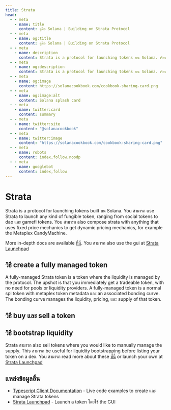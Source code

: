 ```yaml
---
title: Strata
head:
  - - meta
    - name: title
      content: คู่มือ Solana | Building on Strata Protocol
  - - meta
    - name: og:title
      content: คู่มือ Solana | Building on Strata Protocol
  - - meta
    - name: description
      content: Strata is a protocol for launching tokens บน Solana. เรียนรู้วิธี use และ build on top of Strata.
  - - meta
    - name: og:description
      content: Strata is a protocol for launching tokens บน Solana. เรียนรู้วิธี use และ build on top of Strata.
  - - meta
    - name: og:image
      content: https://solanacookbook.com/cookbook-sharing-card.png
  - - meta
    - name: og:image:alt
      content: Solana splash card
  - - meta
    - name: twitter:card
      content: summary
  - - meta
    - name: twitter:site
      content: "@solanacookbook"
  - - meta
    - name: twitter:image
      content: "https://solanacookbook.com/cookbook-sharing-card.png"
  - - meta
    - name: robots
      content: index,follow,noodp
  - - meta
    - name: googlebot
      content: index,follow
---
```


# Strata

Strata is a protocol for launching tokens built บน Solana. 
You สามารถ use Strata to launch any kind of fungible token, ranging from social tokens to dao และ gamefi tokens.
You สามารถ also compose strata with anything that uses fixed price mechanics to get dynamic pricing mechanics, for example the Metaplex CandyMachine.

More in-depth docs are available [ที่นี่](docs.strataprotocol.com). You สามารถ also use the gui at [Strata Launchpad](app.strataprotocol.com)

## วิธี create a fully managed token

A fully-managed Strata token is a token where the liquidity is managed by the protocol. The upshot is that you immediately get a tradeable
token, with no need for pools or liquidity providers. A fully-managed token is a normal spl token with metaplex token metadata และ an associated bonding curve.
The bonding curve manages the liquidity, pricing, และ supply of that token.

<SolanaCodeGroup>
  <SolanaCodeGroupItem title="TS" active>

  <template v-slot:default>

@[code](@/code/strata/fully-managed/create-token.en.ts)

  </template>

  <template v-slot:preview>

@[code](@/code/strata/fully-managed/create-token.preview.en.ts)

  </template>

  </SolanaCodeGroupItem>

</SolanaCodeGroup>

## วิธี buy และ sell a token

<SolanaCodeGroup>
  <SolanaCodeGroupItem title="TS" active>

  <template v-slot:default>

@[code](@/code/strata/fully-managed/buy-token.en.ts)

  </template>

  <template v-slot:preview>

@[code](@/code/strata/fully-managed/buy-token.preview.en.ts)

  </template>

  </SolanaCodeGroupItem>

</SolanaCodeGroup>


<SolanaCodeGroup>
  <SolanaCodeGroupItem title="TS" active>

  <template v-slot:default>

@[code](@/code/strata/fully-managed/sell-token.en.ts)

  </template>

  <template v-slot:preview>

@[code](@/code/strata/fully-managed/sell-token.preview.en.ts)

  </template>

  </SolanaCodeGroupItem>

</SolanaCodeGroup>

## วิธี bootstrap liquidity

Strata สามารถ also sell tokens where you would like to manually manage the supply. This สามารถ be useful for liquidity bootstrapping before listing your token
on a dex. You สามารถ read more about these [ที่นี่](https://docs.strataprotocol.com/marketplace/lbc) or launch your own at [Strata Launchpad](app.strataprotocol.com)


<SolanaCodeGroup>
  <SolanaCodeGroupItem title="TS" active>

  <template v-slot:default>

@[code](@/code/strata/lbc/create.en.ts)

  </template>

  <template v-slot:preview>

@[code](@/code/strata/lbc/create.preview.en.ts)

  </template>

  </SolanaCodeGroupItem>

</SolanaCodeGroup>

## แหล่งข้อมูลอื่น

- [Typescript Client Documentation](https://docs.strataprotocol.com) - Live code examples to create และ manage Strata tokens
- [Strata Launchpad](https://app.strataprotocol.com/launchpad) - Launch a token โดยใช้ the GUI
